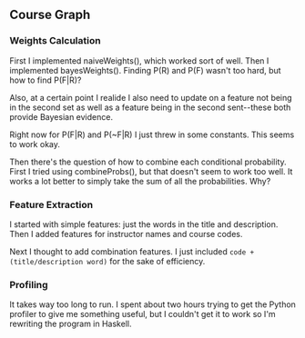 ## Course Graph

### Weights Calculation

First I implemented naiveWeights(), which worked sort of well. Then I implemented bayesWeights(). Finding P(R) and P(F) wasn't too hard, but how to find P(F|R)?

Also, at a certain point I realide I also need to update on a feature not being in the second set as well as a feature being in the second sent--these both provide Bayesian evidence.

Right now for P(F|R) and P(~F|R) I just threw in some constants. This seems to work okay.

Then there's the question of how to combine each conditional probability. First I tried using combineProbs(), but that doesn't seem to work too well. It works a lot better to simply take the sum of all the probabilities. Why?

### Feature Extraction

I started with simple features: just the words in the title and description. Then I added features for instructor names and course codes.

Next I thought to add combination features. I just included `code + (title/description word)` for the sake of efficiency.

### Profiling

It takes way too long to run. I spent about two hours trying to get the Python profiler to give me something useful, but I couldn't get it to work so I'm rewriting the program in Haskell.
